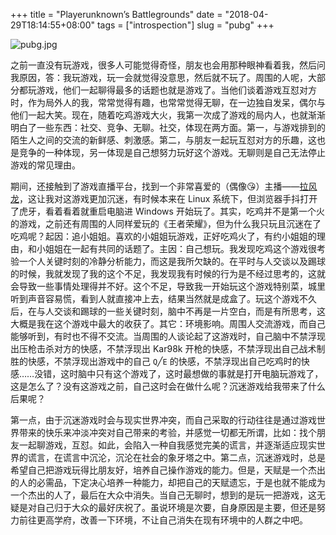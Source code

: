 +++
title = "Playerunknown’s Battlegrounds"
date = "2018-04-29T18:14:55+08:00"
tags = ["introspection"]
slug = "pubg"
+++

![pubg.jpg](/images/pubg.jpg "PUBG")

之前一直没有玩游戏，很多人可能觉得奇怪，朋友也会用那种眼神看着我，然后问我原因，答：我玩游戏，玩一会就觉得没意思，然后就不玩了。周围的人呢，大部分都玩游戏，他们一起聊得最多的话题也就是游戏了。当他们谈着游戏互怼对方时，作为局外人的我，常常觉得有趣，也常常觉得无聊，在一边独自发呆，偶尔与他们一起大笑。现在，随着吃鸡游戏大火，我第一次成了游戏的局内人，也就渐渐明白了一些东西：社交、竞争、无聊。社交，体现在两方面。第一，与游戏排到的陌生人之间的交流的新鲜感、刺激感。第二，与朋友一起玩互怼对方的乐趣，这也是竞争的一种体现，另一体现是自己想努力玩好这个游戏。无聊则是自己无法停止游戏的常见理由。

期间，还接触到了游戏直播平台，找到一个非常喜爱的（偶像😘）主播——[拉风龙](https://www.huya.com/lafeng)，这让我对这游戏更加沉迷，有时候本来在 Linux 系统下，但浏览器手抖打开了虎牙，看着看着就重启电脑进 Windows 开始玩了。其实，吃鸡并不是第一个火的游戏，之前还有周围的人同样爱玩的《王者荣耀》，但为什么我只玩且沉迷在了吃鸡呢？起因：追小姐姐。喜欢的小姐姐玩游戏，正好吃鸡火了，有约小姐姐的理由，和小姐姐在一起有共同的话题了。主因：自己想玩。我发现吃鸡这个游戏很考验一个人关键时刻的冷静分析能力，而这是我所欠缺的。在平时与人交谈以及踢球的时候，我就发现了我的这个不足，我发现我有时候的行为是不经过思考的，这就会导致一些事情处理得并不好。这个不足，导致我一开始玩这个游戏特别菜，城里听到声音容易慌，看到人就直接冲上去，结果当然就是成盒了。玩这个游戏不久后，在与人交谈和踢球的一些关键时刻，脑中不再是一片空白，而是有所思考，这大概是我在这个游戏中最大的收获了。其它：环境影响。周围人交流游戏，而自己能够听到，有时也不得不交流。当周围的人谈论起了这游戏时，自己脑中不禁浮现出压枪击杀对方的快感，不禁浮现出 Kar98k 开枪的快感，不禁浮现出自己战术制胜的快感，不禁浮现出游戏中的自己 `Q`╱`E` 的快感，不禁浮现出自己吃鸡时的快感……没错，这时脑中只有这个游戏了，这时最想做的事就是打开电脑玩游戏了，这是怎么了？没有这游戏之前，自己这时会在做什么呢？沉迷游戏给我带来了什么后果呢？

第一点，由于沉迷游戏时会与现实世界冲突，而自己采取的行动往往是通过游戏世界带来的快乐来冲淡冲突对自己带来的考验，并感觉一切都无所谓，比如：找个朋友一起聊游戏，互怼。如此，会陷入一种自我感觉完美的谎言，并逐渐适应现实世界的谎言，在谎言中沉沦，沉沦在社会的象牙塔之中。第二点，沉迷游戏时，总是希望自己把游戏玩得比朋友好，培养自己操作游戏的能力。但是，天赋是一个杰出的人的必需品，下定决心培养一种能力，却把自己的天赋遗忘，于是也就不能成为一个杰出的人了，最后在大众中消失。当自己无聊时，想到的是玩一把游戏，这无疑是对自己归于大众的最好庆祝了。虽说环境是次要，自身原因是主要，但还是努力前往更高学府，改善一下环境，不让自己消失在现有环境中的人群之中吧。
